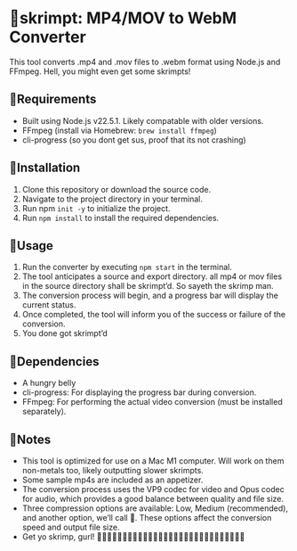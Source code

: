# 🍤skrimpt: MP4/MOV to WebM Converter

This tool converts .mp4 and .mov files to .webm format using Node.js and FFmpeg. Hell, you might even get some skrimpts!

## 🍤Requirements

* Built using Node.js v22.5.1. Likely compatable with older versions.
* FFmpeg (install via Homebrew: `brew install ffmpeg`)
* cli-progress (so you dont get sus, proof that its not crashing)

## 🍤Installation


1. Clone this repository or download the source code.
2. Navigate to the project directory in your terminal.
3. Run npm `init -y` to initialize the project.
4. Run `npm install` to install the required dependencies.

## 🍤Usage


1. Run the converter by executing `npm start` in the terminal.
2. The tool anticipates a source and export directory. all mp4 or mov files in the source directory shall be skrimpt’d. So sayeth the skrimp man.
3. The conversion process will begin, and a progress bar will display the current status.
4. Once completed, the tool will inform you of the success or failure of the conversion.
5. You done got skrimpt’d

## 🍤Dependencies

* A hungry belly
* cli-progress: For displaying the progress bar during conversion.
* FFmpeg: For performing the actual video conversion (must be installed separately).

## 🍤Notes

* This tool is optimized for use on a Mac M1 computer. Will work on them non-metals too, likely outputting slower skrimpts. 
* Some sample mp4s are included as an appetizer. 
* The conversion process uses the VP9 codec for video and Opus codec for audio, which provides a good balance between quality and file size.
* Three compression options are available: Low, Medium (recommended), and another option, we’ll call 🍤. These options affect the conversion speed and output file size.
* Get yo skrimp, gurl! 🍤🍤🍤🍤🍤🍤🍤🍤🍤🍤🍤🍤🍤🍤🍤🍤🍤🍤🍤🍤🍤🍤🍤🍤🍤🍤🍤🍤🍤


